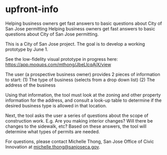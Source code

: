  # upfront-info
Helping business owners get fast answers to basic questions about City of San Jose permitting
Helping business owners get fast answers to basic questions about City of San Jose permitting.

This is a City of San Jose project. The goal is to develop a working prototype by June 1. 

See the low-fidelity visual prototype in progress here: https://app.moqups.com/mthong/JbeLlcqAjX/view
 
The user (a prospective business owner) provides 2 pieces of information to start:
(1) The type of business (selects from a drop down list)
(2) The address of the business

Using that information, the tool must look at the zoning and other property information for the address, and consult a look-up table to determine if the desired business type is allowed in that location. 

Next, the tool asks the user a series of questions about the scope of construction work. E.g. Are you making interior changes? Will there be changes to the sidewalk, etc? Based on these answers, the tool will determine what types of permits are needed. 

For questions, please contact Michelle Thong, San Jose Office of Civic Innovation at michelle.thong@sanjoseca.gov. 



